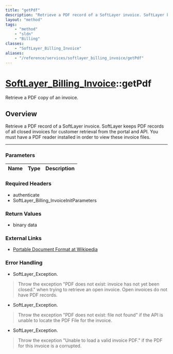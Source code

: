 ```yaml
---
title: "getPdf"
description: "Retrieve a PDF record of a SoftLayer invoice. SoftLayer keeps PDF records of all closed invoices for customer retrieval... "
layout: "method"
tags:
    - "method"
    - "sldn"
    - "Billing"
classes:
    - "SoftLayer_Billing_Invoice"
aliases:
    - "/reference/services/softlayer_billing_invoice/getPdf"
---
```

# [SoftLayer_Billing_Invoice](/reference/services/SoftLayer_Billing_Invoice)::getPdf


Retrieve a PDF copy of an invoice.


## Overview 
Retrieve a PDF record of a SoftLayer invoice. SoftLayer keeps PDF records of all closed invoices for customer retrieval from the portal and API. You must have a PDF reader installed in order to view these invoice files. 

-----

### Parameters 
|Name | Type | Description |
| --- | --- | --- |


### Required Headers
* authenticate
* SoftLayer_Billing_InvoiceInitParameters


### Return Values
* binary data

### External Links


* [Portable Document Format at Wikipedia](http://en.wikipedia.org/wiki/Portable_Document_Format)




### Error Handling

* SoftLayer_Exception. 

> Throw the exception "PDF does not exist: invoice has not yet been closed." when trying to retrieve an open invoice. Open invoices do not have PDF records. 

* SoftLayer_Exception. 

> Throw the exception "PDF does not exist: file not found" if the API is unable to locate the PDF File for the invoice. 

* SoftLayer_Exception. 

> Throw the exception "Unable to load a valid invoice PDF." if the PDF for this invoice is a corrupted. 



